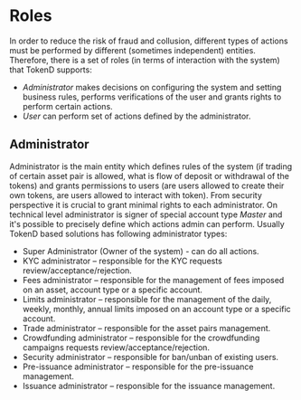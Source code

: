 # Roles

In order to reduce the risk of fraud and collusion, different types of actions must be performed by different (sometimes independent) entities. Therefore, there is a set of roles (in terms of interaction with the system) that TokenD supports:

* *Administrator* makes decisions on configuring the system and setting business rules, performs verifications of the user and grants rights to perform certain actions.
* *User* can perform set of actions defined by the administrator.

## Administrator

Administrator is the main entity which defines rules of the system (if trading of certain asset pair is allowed, what is flow of deposit or withdrawal of the tokens) and grants permissions to users (are users allowed to create their own tokens, are users allowed to interact with token). From security perspective it is crucial to grant minimal rights to each administrator.
On technical level administrator is signer of special account type *Master* and it's possible to precisely define which actions admin can perform. Usually TokenD based solutions has following administrator types:

* Super Administrator (Owner of the system) - can do all actions.
* KYC administrator – responsible for the KYC requests review/acceptance/rejection.
* Fees administrator – responsible for the management of fees imposed on an asset, account type or a specific account.
* Limits administrator – responsible for the management of the daily, weekly, monthly, annual limits imposed on an account type or a specific account.
* Trade administrator – responsible for the asset pairs management.
* Crowdfunding administrator – responsible for the crowdfunding campaigns requests review/acceptance/rejection.
* Security administrator – responsible for ban/unban of existing users.
* Pre-issuance administrator – responsible for the pre-issuance management.
* Issuance administrator – responsible for the issuance management.
